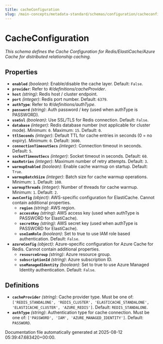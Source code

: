 ```yaml
---
title: cacheConfiguration
slug: /main-concepts/metadata-standard/schemas/configuration/cacheconfiguration
---
```


# CacheConfiguration

*This schema defines the Cache Configuration for Redis/ElastiCache/Azure Cache for distributed relationship caching.*

## Properties

- **`enabled`** *(boolean)*: Enable/disable the cache layer. Default: `False`.
- **`provider`**: Refer to *#/definitions/cacheProvider*.
- **`host`** *(string)*: Redis host / cluster endpoint.
- **`port`** *(integer)*: Redis port number. Default: `6379`.
- **`authType`**: Refer to *#/definitions/authType*.
- **`password`** *(string)*: Auth password / key (used when authType is PASSWORD).
- **`useSsl`** *(boolean)*: Use SSL/TLS for Redis connection. Default: `False`.
- **`database`** *(integer)*: Redis database number (not applicable for cluster mode). Minimum: `0`. Maximum: `15`. Default: `0`.
- **`ttlSeconds`** *(integer)*: Default TTL for cache entries in seconds (0 = no expiry). Minimum: `0`. Default: `3600`.
- **`connectionTimeoutSecs`** *(integer)*: Connection timeout in seconds. Default: `5`.
- **`socketTimeoutSecs`** *(integer)*: Socket timeout in seconds. Default: `60`.
- **`maxRetries`** *(integer)*: Maximum number of retry attempts. Default: `3`.
- **`warmupEnabled`** *(boolean)*: Enable cache warmup on startup. Default: `True`.
- **`warmupBatchSize`** *(integer)*: Batch size for cache warmup operations. Minimum: `1`. Default: `100`.
- **`warmupThreads`** *(integer)*: Number of threads for cache warmup. Minimum: `1`. Default: `2`.
- **`awsConfig`** *(object)*: AWS-specific configuration for ElastiCache. Cannot contain additional properties.
  - **`region`** *(string)*: AWS region.
  - **`accessKey`** *(string)*: AWS access key (used when authType is PASSWORD for ElastiCache).
  - **`secretKey`** *(string)*: AWS secret key (used when authType is PASSWORD for ElastiCache).
  - **`useIamRole`** *(boolean)*: Set to true to use IAM role based authentication. Default: `False`.
- **`azureConfig`** *(object)*: Azure-specific configuration for Azure Cache for Redis. Cannot contain additional properties.
  - **`resourceGroup`** *(string)*: Azure resource group.
  - **`subscriptionId`** *(string)*: Azure subscription ID.
  - **`useManagedIdentity`** *(boolean)*: Set to true to use Azure Managed Identity authentication. Default: `False`.
## Definitions

- **`cacheProvider`** *(string)*: Cache provider type. Must be one of: `['REDIS_STANDALONE', 'REDIS_CLUSTER', 'ELASTICACHE_STANDALONE', 'ELASTICACHE_CLUSTER', 'AZURE_REDIS']`. Default: `REDIS_STANDALONE`.
- **`authType`** *(string)*: Authentication type for cache connection. Must be one of: `['PASSWORD', 'IAM', 'AZURE_MANAGED_IDENTITY']`. Default: `PASSWORD`.


Documentation file automatically generated at 2025-08-12 05:39:47.683420+00:00.
